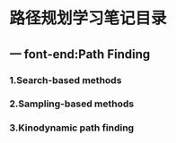 # 路径规划学习笔记目录

## 一 font-end:Path Finding

### 1.Search-based methods


### 2.Sampling-based methods

### 3.Kinodynamic path finding
